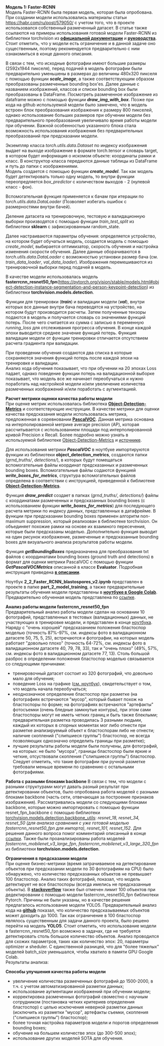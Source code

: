   **Модель 1: Faster-RCNN**  
  Модель Faster-RCNN была первая модель, которая была опробована. При создании модели использовались материалы статьи https://habr.com/ru/post/579050/ с учетом того, что в проекте использовался собственный размеченный датасет. В статье также ссылаются на примеры использования готовой модели Faster-RCNN из библиотеки torchvision из **[официальной документации](https://pytorch.org/tutorials/intermediate/torchvision_tutorial.html)** и **[руководства](https://debuggercafe.com/road-pothole-detection-with-pytorch-faster-rcnn-resnet50/)**. Стоит отметить, что у модели есть ограничение и в данной задаче оно существенным, поэтому рекомендуется предварительно с ним ознакомиться в конце данного описания.  
  
  В связи с тем, что исходные фотографии имеют большие размеры (2592х1944 пикселя), перед подачей в модель фотографии были предварительно уменьшены в размерах до величины 480х320 пикселя с помощью функции ***scale_image***, а также соответствующим образом преобразованы размеченные bounding box'es. Далее данные с названием изображений, классов и списки bounding box были преобразованы в DataFrame. Посмотреть размеченное изображение из dataframe можно с помощью функции ***draw_img_with_box***. Позже при кода на github используемой модели было замечено, что в модель встроен блок преобразования изображения к размеру 800 пикселей, однако использование больших размеров при обучении модели без предварительного преобразования увеличивало время работы модели при обучении. Важной особенностью указанного блока стала возможность использования изображения без предварительных преобразований при предсказании модели.  
  
  Экземпляр класса *torch.utils.data.Dataset* по индексу изображения выдает на выходе изображение в формате torch.tensor и словарь target, в котором будет информация о искомом объекте: координаты рамки и класс. В конструктор класса передаются данные таблицы из DataFrame и путь до папки с изображениями.  
  Модель создается с помощью функции ***create_model***. Так как модель будет детектировать только одну модель, то внутри функции переопредляется *box_predictor* с количеством выходов - 2 (нулевой класс - фон).  
  
   Вспомогательная функция применяется к бачам при итерации по *torch.utils.data.DataLoader* (Позволяет избегать ошибок c размерностями внутри бачей).  
   
   Деление датасета на тренировочную, тестовую и валидационную выборки производятся с помощью функции *train_test_split* из библиотеки **sklearn** с зафиксированным random_state.  
   
   Далее настраиваются параметры обучения: определяется устройство, на котором будет обучаться модель, создается модель с помощью *create_model*, выбирается оптимизатор, скорость обучения и настройка изменения скорости обучения. Далее данные оборачиваются в *torch.utils.data.DataLoader* с возможностью установки размер бача (см. *train_data_loader*, *val_data_loader*). Изображения перемешиваются из тренировочной выборки перед подачей в модель.  
   
   В качестве модели использовалась модель **fasterrcnn_resnet50_fpn**(https://pytorch.org/vision/stable/models.html#object-detection-instance-segmentation-and-person-keypoint-detection) из библиотеки **torchvision.models.detection**.  
   
   Функции для тренировки (***train***) и валидации модели (***val***), внутри которых все данные внутри бача переводятся на устройство, на котором будут производится расчеты. Затем полученные тензоры подаются в модель и получается словарь со значениями функций потерь. После чего считается их сумма с записью в переменную *running_loss* для отслеживания прогресса обучения. В конце каждой эпохи выводится среднее значение функций потерь. Функция валидации модели от функции тренировки отличается отсутствием расчета градиента при валидации.  
   
   При проведении обучения создаются два списка в которые сохраняются значения функций потерь после каждой эпохи на тренировке и валидации.  
   Анализ хода обучения показывает, что при обучении на 20 эпохах Loss падает, однако поведение функции потерь на валидационной выборке показывает, что модель все же начинает переобучаться и нужно поработать над настройкой модели и/или увеличение количества размеченных изображений и/или поработать с аугментацией.
   
   **Расчет метрики оценки качества работы модели**  
   При оценке метрик использовалась библиотека **[Object-Detection-Metrics](https://github.com/rafaelpadilla/Object-Detection-Metrics)** и соответствующие инструкции. В качестве метрики для оценки качества предсказания модели использовалась метрика, предложенная в соревновании **[PascalVOC](http://host.robots.ox.ac.uk/pascal/VOC/)**. Данная метрика основана на интерполированной метрике average precision (АР), которая рассчитывается с использованием площади под интерполированной кривой Precision x Recall. Более подробно можно узнать в используемой библиотеке [Object-Detection-Metrics](https://github.com/rafaelpadilla/Object-Detection-Metrics) и [источнике](https://medium.com/@vijayshankerdubey550/evaluation-metrics-for-object-detection-algorithms-b0d6489879f3).  
   
   Для использования метрики ***PascalVOC*** в ноутбуке импортируются функции из библиотеки **object_detection_metrics**, создаются папки (*grnd_truths/*, *detections/*), в которых будут помещаться вспомогательные файлы координат предсказанных и размеченных bounding boxes. Вспомогательные файлы содаются функцией ***write_boxes_for_metrics***, структура вспомогательных файлов определена в соответствии с инструкцией, приведенной к библиотеке **[Object-Detection-Metrics](https://github.com/rafaelpadilla/Object-Detection-Metrics)**.  
   
   Функция ***draw_predict*** создает в папках (*grnd_truths/*, *detections/*) файлы с координатами размеченных и предсказанных bounding boxes (с использованием функции ***write_boxes_for_metrics***) для последующего расчета метрики по индексу данных, представленных в датафрейме. В функции при предсказании bounding boxes применен алгоритм non-maximum suppression, который реализован в библиотеке torchvision. Он объединяет похожие рамки на основе их взаимного пересечения, которые были предсказаны моделью. Дополнительно функция выводит на один рисунок изображение, размеченные и предсказанные bounding boxes для визуального анализа результатов работы модели.  
   
   Функция ***getBoundingBoxes*** предназначена для преобразования txt файлов с координатами bounding boxes (ground truth and detections) в формат для оценки метрики PascalVOC с помощью функции ***GetPascalVOCMetrics*** описанной в классе **Evaluator**. Подробная инструкция приведена **[в описании](https://github.com/rafaelpadilla/Object-Detection-Metrics/tree/master/samples/sample_2)**.  
    
   Ноутбук **2_2_Faster_RCNN_blastospores_v2.ipynb** представлен в проекте в папке **part_2_model_training**, а также предварительные результаты обучения модели представлены в **[ноутбуке в Google Colab](https://colab.research.google.com/drive/1zLgh1fKG5nWR_Tb4mZva-eh9QME1OJzz?usp=sharing)**. Предварительно обученная модель представлена по [ссылке](**https://drive.google.com/file/d/1NGpOcFvlP-8pCSNqVmYFKLa5uq5PPxVX/view?usp=sharing**).  
   
  **Анализ работы модели fasterrcnn_resnet50_fpn**  
  Предварительный анализ работы модели сделан на основании 10 фотографий, представленных в тестовых (валидационных) данных, не участвующих в тренировке модели, и представлен в конце [ноутбука](https://colab.research.google.com/drive/1zLgh1fKG5nWR_Tb4mZva-eh9QME1OJzz?usp=sharing). Наряду с "очень хорошей" предсказанием положения бластоспор моделью (точность 87%-97%, см. индексы фото в валидационном датасете 50, 75, 5, 25), встречаются и фотографии, на которых модель работает "довольно плохо" (точность 64-72%, см. индексы фото в валидационном датасете 40, 79, 78, 33), так и "очень плохо" (49%, 57%, см. индексы фото в валидационном датасете 77, 13). Столь большой разброс в определении положения бластоспор моделью связывается со следующими причинами: 
  - тренировочный датасет состоит из 320 фотографий, что довольно мало для обучения;  
  - поведение Loss на графике ([см. ноутбук](https://colab.research.google.com/drive/1zLgh1fKG5nWR_Tb4mZva-eh9QME1OJzz?usp=sharing)), свидетельствует о том, что модель начала переобучаться;  
  - неоднозначное определение бластоспор при разметке (на фотографиях встречаются "мусор", который бывает похож на бластоспоры по форме; на фотографиях встречаются "артефакты" фотосъемки (очень бледные замкнутые контуры), при этом сами бластоспоры могут не иметь четких границ и быть также блеклыми;   предварительная разметка проводилась 3 разными людьми, каждый их которых в спорных моментах мог либо отнести при разметке анализируемый объект к бластоспорам либо не отнести; наличие скоплений ("слипшиеся группы") бластоспор, не всегда позволяющих однозначно определить границы при разметке);  
  - лучшие результаты работы модели были получены, для фотографий, на которых: не было "мусора", границы бластоспор были яркие и четкие, отсуствовали скопления ("слипшиеся группы") бластоспор. Следует отметить, что такие фотографии при ручной разметке требовали меньше времени по сравнению с остальными фотографиями.
   
  **Работа с разными блоками backbone**
  В связи с тем, что модели с разными структурами могут давать разный результат при детектировании объектов, было опробована работа моделей с разными блоками backbone (часть сети, отвечающая за построение признаков изображения). Рассматривались модели со следующими блоками backbone, которые можно импортировать с помощью функции resnet_fpn_backbone с помощью библиотеки [torchvision.models.detection.backbone_utils](https://github.com/pytorch/vision/blob/main/torchvision/models/detection/backbone_utils.py): *resnet_18, resnet_34, resnet_50 (для анализа сравнения с уже готовой моделью fasterrcnn_resnet50_fpn для импорта), resnet_101, resnet_152*. Для решения данного вопроса помог комментарий описанный в конце [ссылки](https://stackoverflow.com/questions/58362892/resnet-18-as-backbone-in-faster-r-cnn). Также были проанализированы работа моделей *fasterrcnn_mobilenet_v3_large_fpn*, *fasterrcnn_mobilenet_v3_large_320_fpn* из библиотеки **torchvision.models.detection**.
  
  
  **Ограничения в предсказании модели**  
  При оценке бизнес-метрики (время затрачиваемое на детектирование объектов при предсказании модели по 30 фотографиям на CPU) было обнаружено, что количество предсказанных объектов не превышает 100 бластоспор. Анализ таких фотографий, показал, что модель детектирует не все бластоспоры (всегда имелись не предсказанные объекты). В **[stackoverflow](https://stackoverflow.com/questions/65499420/pytorch-torchvision-how-to-increase-limit-of-detectable-objects)** также был отмечен лимит 100 объектов при дедектировании с помощью модели fasterrcnn_resnet50_fpn библиотеки Pytorch. Причины не были указаны, но в качестве решения предлагалось использование модели YOLO5. Предварительный анализ кода на **[github](https://github.com/ultralytics/yolov5/blob/master/detect.py)** показал, что количество предсказываемых объектов может доходить до 1000. Так как ограничение в 100 бластоспор являлось существенным для задачи данного проекта, было решено перейти на модель **YOLO5**. Стоит отметить, что использование модели в fasterrcnn_resnet50_fpn возможно в задачах, где не требуется детектировать столь большое количество объектов. Анализ проводился для схожих параметров, таких как количество эпох: 20, параметры optimizer и sheduler. С единственной разницей, что для "более тяжелых" моделей batch_size уменьшался, чтобы хватило в памяти GPU Google Colab.  
  Результаты анализа:
  

  **Способы улучшения качества работы модели**  
  - увеличение количества размеченных фотографий до 1500-2000, в т.ч. с учетом автоматизированной разметки данных;
  - использование аугментации изображений при обучении модели;
  - корректировка размеченных фотографий своместно с научным сотрудником (постановка четких критериев определения бластоспор) с целью исключения неверной разметки данных (исключить из разметки "мусор", артефакты съемки, скопления ("слипшиеся группы") бластоспор);
  - более точная настройка параметров модели и порогов определения bounding boxes; 
  - обучение на большем количестве эпох (до 300-500 эпох);
  - использование других моделей SOTA для обучения.
